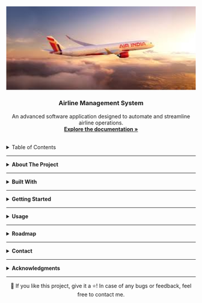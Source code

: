 <!-- Improved compatibility of back to top link -->
<a id="readme-top"></a>

<!-- PROJECT LOGO -->
<br />
<div align="center">
  <img src="/coverimage.jpeg" alt="Airline Management System Logo" width="600">
  <h3 align="center">Airline Management System</h3>
  <p align="center">
    An advanced software application designed to automate and streamline airline operations.
    <br />
    <a href="#about-the-project"><strong>Explore the documentation »</strong></a>
    <br />
    <br />
  </p>
</div>

<!-- TABLE OF CONTENTS -->
<details>
  <summary>Table of Contents</summary>
  <ol>
    <li><a href="#about-the-project">About The Project</a></li>
    <li><a href="#built-with">Built With</a></li>
    <li>
      <a href="#getting-started">Getting Started</a>
      <ul>
        <li><a href="#prerequisites">Prerequisites</a></li>
        <li><a href="#installation">Installation</a></li>
      </ul>
    </li>
    <li><a href="#usage">Usage</a></li>
    <li><a href="#roadmap">Roadmap</a></li>
    <li><a href="#contact">Contact</a></li>
    <li><a href="#acknowledgments">Acknowledgments</a></li>
  </ol>
</details>

---

<!-- ABOUT THE PROJECT -->
<details>
  <summary><strong>About The Project</strong></summary>
  <p>
    The **Airline Management System** simplifies and automates airline operations by providing a comprehensive solution for managing:
    - **Passenger Information**: Adding, updating, and deleting passenger records.
    - **Flight Scheduling**: Managing flight schedules and details.
    - **Reservation System**: Booking, modifying, and canceling tickets.
    - **Employee Management**: Monitoring employee roles and schedules.
    - **Data Analytics**: Generating operational and revenue insights.

    This project is built to ensure reliability, scalability, and ease of use for administrators and users alike.
  </p>
</details>

---

<!-- BUILT WITH -->
<details>
  <summary><strong>Built With</strong></summary>
  <p>
    - **Java Core**: Backend logic.<br>
    - **Java Swing**: User Interface.<br>
    - **MySQL**: Database management.<br>
    - **NetBeans IDE**: Development environment.<br>
  </p>
</details>

---

<!-- GETTING STARTED -->
<details>
  <summary><strong>Getting Started</strong></summary>
  <p>
    Follow the steps below to set up and run the Airline Management System on your local machine.
  </p>

  <details>
    <summary><strong>Prerequisites</strong></summary>
    <p>
      - **Java Development Kit (JDK)**: Version 8 or higher.<br>
      - **NetBeans IDE**: For building and running the project.<br>
      - **MySQL**: For database management.<br>
      - **MySQL Connector for Java**: JDBC driver to connect Java with MySQL.<br>
    </p>
  </details>

  <details>
    <summary><strong>Installation</strong></summary>
    <p>
      1. **Clone the Repository**:<br>
      ```bash
      git clone https://github.com/yourusername/airline-management-system.git
      cd airline-management-system
      ```

      2. **Set Up MySQL Database**:<br>
      - Open MySQL Workbench or another database tool.<br>
      - Create a new database.<br>
      - Import the provided SQL file (`airline_management.sql`) to initialize the schema and data.<br>

      3. **Configure Database Connection**:<br>
      - Navigate to `DatabaseConnection.java` in the project files.<br>
      - Update the database connection details:<br>
      ```java
      String url = "jdbc:mysql://localhost:3306/your_database_name";
      String user = "your_username";
      String password = "your_password";
      ```

      4. **Run the Project**:<br>
      - Open the project in NetBeans.<br>
      - Build and run the application.<br>
    </p>
  </details>
</details>

---

<!-- USAGE -->
<details>
  <summary><strong>Usage</strong></summary>
  <p>
    1. **Login**: Authenticate using admin credentials.<br>
    2. **Passenger Management**: Add, update, or delete passenger details.<br>
    3. **Flight Scheduling**: Create and manage flight details.<br>
    4. **Reservation System**: Book, modify, or cancel tickets.<br>
    5. **Employee Management**: Manage staff details and shifts.<br>
    6. **Reports**: Generate operational and revenue reports.<br>
  </p>
</details>

---

<!-- ROADMAP -->
<details>
  <summary><strong>Roadmap</strong></summary>
  <p>
    - Implement core modules (Passenger, Flight, Reservation, Employee Management).<br>
    - Add real-time flight tracking.<br>
    - Develop a mobile-friendly version of the application.<br>
    - Migrate to cloud-based architecture for better scalability.<br>
    - Enhance analytics with AI-driven predictive insights.<br>
  </p>
</details>

---

<!-- CONTACT -->
<details>
  <summary><strong>Contact</strong></summary>
  <p>
    **Developer**: Madhav<br>
    📧 **Email**: [madhav.c9@hotmail.com](mailto:madhav.c9@hotmail.com)<br>
    🔗 **GitHub**: [https://github.com/madhavc9](https://github.com/madhavc9)<br>
    🔗 **LinkedIn**: [https://linkedin.com/in/madhav-choudhary](https://linkedin.com/in/madhav-choudhary)<br>
  </p>
</details>

---

<!-- ACKNOWLEDGMENTS -->
<details>
  <summary><strong>Acknowledgments</strong></summary>
  <p>
    Special thanks to the resources and tools that contributed to the successful completion of this project:<br>
    - **NetBeans IDE** for seamless development.<br>
    - **MySQL Workbench** for database management.<br>
    - **Oracle Java Documentation** for detailed reference material.<br>
  </p>
</details>

---

<!-- FOOTER -->
<div align="center">
  💙 If you like this project, give it a ⭐! In case of any bugs or feedback, feel free to contact me.
</div>
